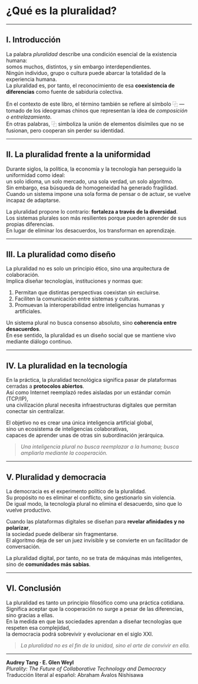 # ¿Qué es la pluralidad?

---

## I. Introducción

La palabra *pluralidad* describe una condición esencial de la existencia humana:  
somos muchos, distintos, y sin embargo interdependientes.  
Ningún individuo, grupo o cultura puede abarcar la totalidad de la experiencia humana.  
La pluralidad es, por tanto, el reconocimiento de esa **coexistencia de diferencias** como fuente de sabiduría colectiva.

En el contexto de este libro, el término también se refiere al símbolo ⿻ —tomado de los ideogramas chinos que representan la idea de *composición o entrelazamiento*.  
En otras palabras, ⿻ simboliza la unión de elementos disímiles que no se fusionan, pero cooperan sin perder su identidad.

---

## II. La pluralidad frente a la uniformidad

Durante siglos, la política, la economía y la tecnología han perseguido la uniformidad como ideal:  
un solo idioma, un solo mercado, una sola verdad, un solo algoritmo.  
Sin embargo, esa búsqueda de homogeneidad ha generado fragilidad.  
Cuando un sistema impone una sola forma de pensar o de actuar, se vuelve incapaz de adaptarse.

La pluralidad propone lo contrario: **fortaleza a través de la diversidad**.  
Los sistemas plurales son más resilientes porque pueden aprender de sus propias diferencias.  
En lugar de eliminar los desacuerdos, los transforman en aprendizaje.

---

## III. La pluralidad como diseño

La pluralidad no es solo un principio ético, sino una arquitectura de colaboración.  
Implica diseñar tecnologías, instituciones y normas que:
1. Permitan que distintas perspectivas coexistan sin excluirse.  
2. Faciliten la comunicación entre sistemas y culturas.  
3. Promuevan la interoperabilidad entre inteligencias humanas y artificiales.  

Un sistema plural no busca consenso absoluto, sino **coherencia entre desacuerdos**.  
En ese sentido, la pluralidad es un diseño social que se mantiene vivo mediante diálogo continuo.

---

## IV. La pluralidad en la tecnología

En la práctica, la pluralidad tecnológica significa pasar de plataformas cerradas a **protocolos abiertos**.  
Así como Internet reemplazó redes aisladas por un estándar común (TCP/IP),  
una civilización plural necesita infraestructuras digitales que permitan conectar sin centralizar.

El objetivo no es crear una única inteligencia artificial global,  
sino un ecosistema de inteligencias colaborativas,  
capaces de aprender unas de otras sin subordinación jerárquica.

> *Una inteligencia plural no busca reemplazar a la humana; busca ampliarla mediante la cooperación.*

---

## V. Pluralidad y democracia

La democracia es el experimento político de la pluralidad.  
Su propósito no es eliminar el conflicto, sino gestionarlo sin violencia.  
De igual modo, la tecnología plural no elimina el desacuerdo, sino que lo vuelve productivo.

Cuando las plataformas digitales se diseñan para **revelar afinidades y no polarizar**,  
la sociedad puede deliberar sin fragmentarse.  
El algoritmo deja de ser un juez invisible y se convierte en un facilitador de conversación.

La pluralidad digital, por tanto, no se trata de máquinas más inteligentes,  
sino de **comunidades más sabias**.

---

## VI. Conclusión

La pluralidad es tanto un principio filosófico como una práctica cotidiana.  
Significa aceptar que la cooperación no surge a pesar de las diferencias, sino gracias a ellas.  
En la medida en que las sociedades aprendan a diseñar tecnologías que respeten esa complejidad,  
la democracia podrá sobrevivir y evolucionar en el siglo XXI.

> *La pluralidad no es el fin de la unidad, sino el arte de convivir en ella.*

---

**Audrey Tang · E. Glen Weyl**  
*Plurality: The Future of Collaborative Technology and Democracy*  
Traducción literal al español: Abraham Ávalos Nishisawa
